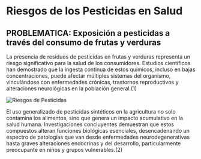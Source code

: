 # Riesgos de los Pesticidas en Salud

## PROBLEMATICA: Exposición a pesticidas a través del consumo de frutas y verduras
      
La presencia de residuos de pesticidas en frutas y verduras representa un riesgo significativo para la salud de los consumidores. Estudios científicos han demostrado que la ingesta continua de estos químicos, incluso en bajas concentraciones, puede afectar múltiples sistemas del organismo, vinculándose con enfermedades crónicas, trastornos reproductivos y alteraciones neurológicas en la población general.(1)

![Riesgos de Pesticidas]([https://URL-DE-TU-IMAGEN.jpg](https://imgur.com/a/7XJkd2Q))


El uso generalizado de pesticidas sintéticos en la agricultura no solo contamina los alimentos, sino que genera un impacto acumulativo en la salud humana. Investigaciones concluyentes demuestran que estos compuestos alteran funciones biológicas esenciales, desencadenando un espectro de patologías que van desde enfermedades neurodegenerativas hasta graves alteraciones endocrinas y del desarrollo, particularmente preocupante en niños y grupos vulnerables.(2)
